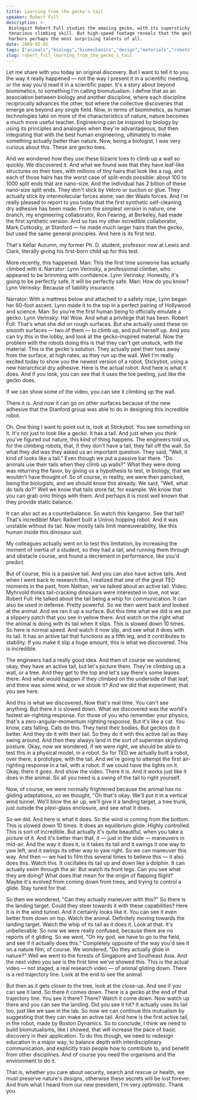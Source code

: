 ```yaml
---
title: Learning from the gecko's tail
speaker: Robert Full
description: >-
 Biologist Robert Full studies the amazing gecko, with its supersticky feet and
 tenacious climbing skill. But high-speed footage reveals that the gecko's tail
 harbors perhaps the most surprising talents of all.
date: 2009-02-05
tags: ["animals","biology","biomechanics","design","materials","robots","technology"]
slug: robert_full_learning_from_the_gecko_s_tail
---
```


Let me share with you today an original discovery. But I want to tell it to you the way it
really happened — not the way I present it in a scientific meeting, or the way you'd read
it in a scientific paper. It's a story about beyond biomimetics, to something I'm calling
biomutualism. I define that as an association between biology and another discipline,
where each discipline reciprocally advances the other, but where the collective
discoveries that emerge are beyond any single field. Now, in terms of biomimetics, as
human technologies take on more of the characteristics of nature, nature becomes a much
more useful teacher. Engineering can be inspired by biology by using its principles and
analogies when they're advantageous, but then integrating that with the best human
engineering, ultimately to make something actually better than nature. Now, being a
biologist, I was very curious about this. These are gecko toes.

And we wondered how they use these bizarre toes to climb up a wall so quickly. We
discovered it. And what we found was that they have leaf-like structures on their toes,
with millions of tiny hairs that look like a rug, and each of those hairs has the worst
case of split-ends possible: about 100 to 1000 split ends that are nano-size. And the
individual has 2 billion of these nano-size split ends. They don't stick by Velcro or
suction or glue. They actually stick by intermolecular forces alone, van der Waals forces.
And I'm really pleased to report to you today that the first synthetic self-cleaning, dry
adhesive has been made. From the simplest version in nature, one branch, my engineering
collaborator, Ron Fearing, at Berkeley, had made the first synthetic version. And so has
my other incredible collaborator, Mark Cutkosky, at Stanford — he made much larger hairs
than the gecko, but used the same general principles. And here is its first
test.

That's Kellar Autumn, my former Ph. D. student, professor now at Lewis and Clark, literally
giving his first-born child up for this test. 

More recently, this happened. Man: This the first time someone has actually climbed with
it. Narrator: Lynn Verinsky, a professional climber, who appeared to be brimming with
confidence. Lynn Verinsky: Honestly, it's going to be perfectly safe. It will be perfectly
safe. Man: How do you know? Lynn Verinsky: Because of liability insurance.

Narrator: With a mattress below and attached to a safety rope, Lynn began her 60-foot
ascent. Lynn made it to the top in a perfect pairing of Hollywood and science. Man: So
you're the first human being to officially emulate a gecko. Lynn Verinsky: Ha! Wow. And
what a privilege that has been. Robert Full: That's what she did on rough surfaces. But she
actually used these on smooth surfaces — two of them — to climb up, and pull herself up.
And you can try this in the lobby, and look at the gecko-inspired material. Now the
problem with the robots doing this is that they can't get unstuck, with the material. This
is the gecko's solution. They actually peel their toes away from the surface, at high
rates, as they run up the wall. Well I'm really excited today to show you the newest
version of a robot, Stickybot, using a new hierarchical dry adhesive. Here is the actual
robot. And here is what it does. And if you look, you can see that it uses the toe
peeling, just like the gecko does.

If we can show some of the video, you can see it climbing up the wall.

There it is. And now it can go on other surfaces because of the new adhesive that the
Stanford group was able to do in designing this incredible robot. 

Oh. One thing I want to point out is, look at Stickybot. You see something on it. It's not
just to look like a gecko. It has a tail. And just when you think you've figured out
nature, this kind of thing happens. The engineers told us, for the climbing robots, that,
if they don't have a tail, they fall off the wall. So what they did was they asked us an
important question. They said, "Well, it kind of looks like a tail." Even though we put a
passive bar there. "Do animals use their tails when they climb up walls?" What they were
doing was returning the favor, by giving us a hypothesis to test, in biology, that we
wouldn't have thought of. So of course, in reality, we were then panicked, being the
biologists, and we should know this already. We said, "Well, what do tails do?" Well we
know that tails store fat, for example. We know that you can grab onto things with them.
And perhaps it is most well known that they provide static balance.

It can also act as a counterbalance. So watch this kangaroo. See that tail? That's
incredible! Marc Raibert built a Uniroo hopping robot. And it was unstable without its
tail. Now mostly tails limit maneuverability, like this human inside this dinosaur suit.

My colleagues actually went on to test this limitation, by increasing the moment of
inertia of a student, so they had a tail, and running them through and obstacle course,
and found a decrement in performance, like you'd predict. 

But of course, this is a passive tail. And you can also have active tails. And when I went
back to research this, I realized that one of the great TED moments in the past, from
Nathan, we've talked about an active tail. Video: Myhrvold thinks tail-cracking dinosaurs
were interested in love, not war. Robert Full: He talked about the tail being a whip for
communication. It can also be used in defense. Pretty powerful. So we then went back and
looked at the animal. And we ran it up a surface. But this time what we did is we put a
slippery patch that you see in yellow there. And watch on the right what the animal is
doing with its tail when it slips. This is slowed down 10 times. So here is normal speed.
And watch it now slip, and see what it does with its tail. It has an active tail that
functions as a fifth leg, and it contributes to stability. If you make it slip a huge
amount, this is what we discovered. This is incredible.

The engineers had a really good idea. And then of course we wondered, okay, they have an
active tail, but let's picture them. They're climbing up a wall, or a tree. And they get
to the top and let's say there's some leaves there. And what would happen if they climbed
on the underside of that leaf, and there was some wind, or we shook it? And we did that
experiment, that you see here. 

And this is what we discovered. Now that's real time. You can't see anything. But there it
is slowed down. What we discovered was the world's fastest air-righting response. For those
of you who remember your physics, that's a zero-angular-momentum righting response. But
it's like a cat. You know, cats falling. Cats do this. They twist their bodies. But geckos
do it better. And they do it with their tail. So they do it with this active tail as they
swing around. And then they always land in the sort of superman skydiving posture. Okay,
now we wondered, if we were right, we should be able to test this in a physical model, in
a robot. So for TED we actually built a robot, over there, a prototype, with the tail. And
we're going to attempt the first air-righting response in a tail, with a robot. If we
could have the lights on it. Okay, there it goes. And show the video. There it is. And it
works just like it does in the animal. So all you need is a swing of the tail to right
yourself.

Now, of course, we were normally frightened because the animal has no gliding adaptations,
so we thought, "Oh that's okay. We'll put it in a vertical wind tunnel. We'll blow the air
up, we'll give it a landing target, a tree trunk, just outside the plexi-glass enclosure,
and see what it does. 

So we did. And here is what it does. So the wind is coming from the bottom. This is slowed
down 10 times. It does an equilibrium glide. Highly controlled. This is sort of
incredible. But actually it's quite beautiful, when you take a picture of it. And it's
better than that, it — just in the slide — maneuvers in mid-air. And the way it does it,
is it takes its tail and it swings it one way to yaw left, and it swings its other way to
yaw right. So we can maneuver this way. And then — we had to film this several times to
believe this — it also does this. Watch this. It oscillates its tail up and down like a
dolphin. It can actually swim through the air. But watch its front legs. Can you see what
they are doing? What does that mean for the origin of flapping flight? Maybe it's evolved
from coming down from trees, and trying to control a glide. Stay tuned for that.

So then we wondered, "Can they actually maneuver with this?" So there is the landing
target. Could they steer towards it with these capabilities? Here it is in the wind
tunnel. And it certainly looks like it. You can see it even better from down on top. Watch
the animal. Definitely moving towards the landing target. Watch the whip of its tail as it
does it. Look at that. It's unbelievable. So now we were really confused, because there are
no reports of it gliding. So we went, "Oh my god, we have to go to the field, and see if
it actually does this." Completely opposite of the way you'd see it on a nature film, of
course. We wondered, "Do they actually glide in nature?" Well we went to the forests of
Singapore and Southeast Asia. And the next video you see is the first time we've showed
this. This is the actual video — not staged, a real research video — of animal gliding
down. There is a red trajectory line. Look at the end to see the animal.

But then as it gets closer to the tree, look at the close-up. And see if you can see it
land. So there it comes down. There is a gecko at the end of that trajectory line. You see
it there? There? Watch it come down. Now watch up there and you can see the landing. Did
you see it hit? It actually uses its tail too, just like we saw in the lab. So now we can
continue this mutualism by suggesting that they can make an active tail. And here is the
first active tail, in the robot, made by Boston Dynamics. So to conclude, I think we need
to build biomutualisms, like I showed, that will increase the pace of basic discovery in
their application. To do this though, we need to redesign education in a major way, to
balance depth with interdisciplinary communication, and explicitly train people how to
contribute to, and benefit from other disciplines. And of course you need the organisms
and the environment to do it.

That is, whether you care about security, search and rescue or health, we must preserve
nature's designs, otherwise these secrets will be lost forever. And from what I heard from
our new president, I'm very optimistic. Thank you. 

<!--
ad_duration=3.33
comment_count=72
event="TED2009"
external_start_time=0
intro_duration=11.82
is_subtitle_required="False"
is_talk_featured="True"
language="en"
language_swap="False"
native_language="en"
number_of_related_talks=6
number_of_speakers=1
number_of_subtitled_videos=24
number_of_tags=7
number_of_talk_download_languages=24
number_of_talk_more_resources=0
number_of_talk_recommendations=0
number_of_talks_take_actions=0
post_ad_duration=0.83
published_timestamp="2009-06-11 01:00:00"
recording_date="2009-02-05"
speaker_description="Biologist"
speaker_is_published=1
speaker_name="Robert Full"
talk_name="Learning from the gecko's tail"
talks_tags=["animals","biology","biomechanics","design","materials","robots","technology"]
url_audio="https://download.ted.com/talks/RobertFull_2009.mp3?apikey=acme-roadrunner"
url_photo_speaker="https://pe.tedcdn.com/images/ted/22fea0ec22b4d37457b11a1302222743b1a66378_254x191.jpg"
url_photo_talk="https://pe.tedcdn.com/images/ted/95709_800x600.jpg"
url_webpage="https://www.ted.com/talks/robert_full_learning_from_the_gecko_s_tail"
video_type_name="TED Stage Talk"
-->